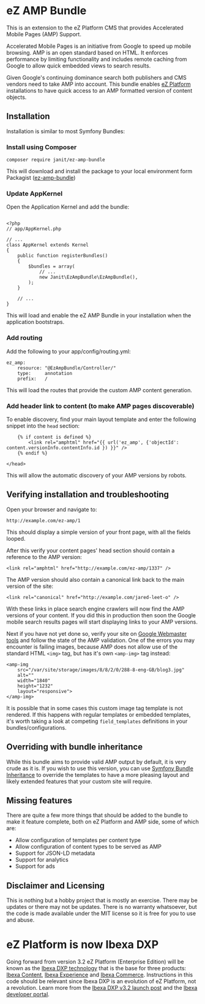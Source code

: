 # eZ AMP Bundle
This is an extension to the eZ Platform CMS that provides Accelerated Mobile Pages (AMP) Support.

Accelerated Mobile Pages is an initiative from Google to speed up mobile browsing. AMP is an open standard based on HTML. It enforces performance by limiting functionality and includes remote caching from Google to allow quick embedded views to search results.

Given Google's continuing dominance search both publishers and CMS vendors need to take AMP into account. This bundle enables <a href="http://ezplatform.com">eZ Platform</a> installations to have quick access to an AMP formatted version of content objects.

## Installation

Installation is similar to most Symfony Bundles:

### Install using Composer

```
composer require janit/ez-amp-bundle
```

This will download and install the package to your local environment form Packagist (<a href="https://packagist.org/packages/janit/ez-amp-bundle">ez-amp-bundle</a>)

### Update AppKernel

Open the Application Kernel and add the bundle:

```

<?php
// app/AppKernel.php

// ...
class AppKernel extends Kernel
{
    public function registerBundles()
    {
        $bundles = array(
            // ...
            new Janit\EzAmpBundle\EzAmpBundle(),
        );
    }

    // ...
}
```

This will load and enable the eZ AMP Bundle in your installation when the application bootstraps.

### Add routing

Add the following to your app/config/routing.yml:

```
ez_amp:
    resource: "@EzAmpBundle/Controller/"
    type:     annotation
    prefix:   /
```

This will load the routes that provide the custom AMP content generation.

### Add header link to content (to make AMP pages discoverable)

To enable discovery, find your main layout template and enter the following snippet into the `head` section:

```
	{% if content is defined %}
		<link rel="amphtml" href="{{ url('ez_amp', {'objectId': content.versionInfo.contentInfo.id }) }}" />
	{% endif %}

</head>
```

This will allow the automatic discovery of your AMP versions by robots.

## Verifying installation and troubleshooting

Open your browser and navigate to:

```
http://example.com/ez-amp/1
```

This should display a simple version of your front page, with all the fields looped.

After this verify your content pages' head section should contain a reference to the AMP version:

```
<link rel="amphtml" href="http://example.com/ez-amp/1337" />
```

The AMP version should also contain a canonical link back to the main version of the site:

```
<link rel="canonical" href="http://example.com/jared-leet-o" />
```

With these links in place search engine crawlers will now find the AMP versions of your content. If you did this in production then soon the Google mobile search results pages will start displaying links to your AMP versions.

Next if you have not yet done so, verify your site on <a href="https://www.google.com/webmasters/">Google Webmaster tools</a> and follow the state of the AMP validation. One of the errors you may encounter is failing images, because AMP does not allow use of the standard HTML `<img>` tag, but has it's own `<amp-img>` tag instead:

```
<amp-img
	src="/var/site/storage/images/8/8/2/0/288-8-eng-GB/blog3.jpg"
	alt=""
	width="1840"
	height="1232"
	layout="responsive">
</amp-img>
```

It is possible that in some cases this custom image tag template is not rendered. If this happens with regular templates or embedded templates, it's worth taking a look at competing `field_templates` definitions in your bundles/configurations.

## Overriding with bundle inheritance

While this bundle aims to provide valid AMP output by default, it is very crude as it is. If you wish to use this version, you can use <a href="http://symfony.com/doc/current/bundles/inheritance.html">Symfony Bundle Inheritance</a> to override the templates to have a more pleasing layout and likely extended features that your custom site will require.

## Missing features

There are quite a few more things that should be added to the bundle to make it feature complete, both on eZ Platform and AMP side, some of which are:

- Allow configuration of templates per content type
- Allow configuration of content types to be served as AMP
- Support for JSON-LD metadata
- Support for analytics
- Support for ads

## Disclaimer and Licensing

This is nothing but a hobby project that is mostly an exercise. There may be updates or there may not be updates. There is no warranty whatsoever, but the code is made available under the MIT license so it is free for you to use and abuse.

# eZ Platform is now Ibexa DXP

Going forward from version 3.2 eZ Platform (Enterprise Edition) will be known as the [Ibexa DXP technology](https://www.ibexa.co/products) that is the base for three products: [Ibexa Content](https://www.ibexa.co/products/ibexa-content), [Ibexa Experience](https://www.ibexa.co/products/ibexa-experience) and [Ibexa Commerce](https://www.ibexa.co/products/ibexa-commerce). Instructions in this code should be relevant since Ibexa DXP is an evolution of eZ Platform, not a revolution. Learn more from the [Ibexa DXP v3.2 launch post](https://www.ibexa.co/blog/product-launch-introducing-ibexa-dxp-3.2) and the [Ibexa developer portal](https://developers.ibexa.co).
